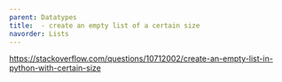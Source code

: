 ```yaml
---
parent: Datatypes 
title:  - create an empty list of a certain size 
navorder: Lists 
---
```


https://stackoverflow.com/questions/10712002/create-an-empty-list-in-python-with-certain-size
